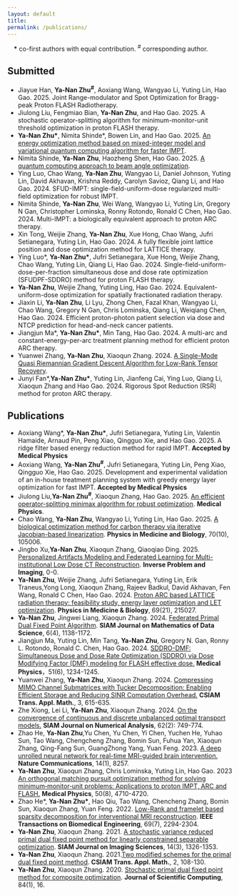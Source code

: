 ```yaml
---
layout: default
title:
permalink: /publications/
---
```

&emsp;**\*** co-first authors with equal contribution.
*<sup>#</sup>* corresponding author.
## Submitted
- Jiayue Han, **Ya-Nan Zhu<sup>#</sup>**,  Aoxiang Wang, Wangyao Li, Yuting Lin, Hao Gao. 2025. Joint Range-modulator and Spot Optimization for Bragg-peak Proton FLASH Radiotherapy.
- Jiulong Liu, Fengmiao Bian, **Ya-Nan Zhu**, and Hao Gao. 2025. A stochastic operator-splitting algorithm for minimum-monitor-unit threshold optimization in proton FLASH therapy. 
- **Ya-Nan Zhu\***, Nimita Shinde\*, Bowen Lin, and Hao Gao. 2025. [An energy optimization method based on mixed-integer model and variational quantum computing algorithm for faster IMPT](https://arxiv.org/abs/2504.10315).
- Nimita Shinde, **Ya-Nan Zhu**, Haozheng Shen, Hao Gao. 2025. [A quantum computing approach to beam angle optimization](https://arxiv.org/abs/2504.07844).
- Ying Luo, Chao Wang, **Ya-Nan Zhu**, Wangyao Li, Daniel Johnson, Yuting Lin, David Akhavan, Krishna Reddy, Carolyn Savioz, Qiang Li, and Hao Gao. 2024. SFUD-IMPT: single-field-uniform-dose regularized multi-field optimization for robust IMPT.
- Nimita Shinde, **Ya-Nan Zhu**, Wei Wang, Wangyao Li, Yuting Lin, Gregory N Gan, Christopher Lominska, Ronny Rotondo, Ronald C Chen, Hao Gao. 2024. Multi-IMPT: a biologically equivalent approach to proton ARC therapy.
- Xin Tong, Weijie Zhang, **Ya-Nan Zhu**, Xue Hong, Chao Wang, Jufri Setianegara, Yuting Lin, Hao Gao. 2024. A fully flexible joint lattice position and dose optimization method for LATTICE therapy.
- Ying Luo\*, **Ya-Nan Zhu\***, Jufri Setianegara, Xue Hong, Weijie Zhang, Chao Wang, Yuting Lin, Qiang Li, Hao Gao. 2024. Single-field-uniform-dose-per-fraction simultaneous dose and dose rate optimization (SFUDPF-SDDRO) method for proton FLASH therapy.
- **Ya-Nan Zhu**, Weijie Zhang, Yuting Ling, Hao Gao. 2024. Equivalent-uniform-dose optimization for spatially fractionated radiation therapy.
- Jiaxin Li, **Ya-Nan Zhu**, Li Lyu, Zhong Chen, Fazal Khan, Wangyao Li, Chao Wang, Gregory N Gan, Chris Lominska, Qiang Li, Weiqiang Chen, Hao Gao. 2024. Efficient proton-photon patient selection via dose and NTCP prediction for head-and-neck cancer patients.
- Jiangjun Ma\*, **Ya-Nan Zhu\***,  Min Tang, Hao Gao. 2024. A multi-arc and constant-energy-per-arc treatment planning method for efficient proton ARC therapy.
- Yuanwei Zhang, **Ya-Nan Zhu**, Xiaoqun Zhang. 2024. [A Single-Mode Quasi Riemannian Gradient Descent Algorithm for Low-Rank Tensor Recovery](https://arxiv.org/abs/2401.15925).
- Junyi Fan\*,**Ya-Nan Zhu\***, Yuting Lin, Jianfeng Cai, Ying Luo, Qiang Li, Xiaoqun Zhang and Hao Gao. 2024. Rigorous Spot Reduction (RSR) method for proton ARC therapy.


## Publications
- Aoxiang Wang\*, **Ya-Nan Zhu\***, Jufri Setianegara, Yuting Lin, Valentin Hamaide, Arnaud Pin, Peng Xiao, Qingguo Xie, and Hao Gao. 2025. A ridge filter based energy reduction method for rapid IMPT. **Accepted by Medical Physics**
- Aoxiang Wang, **Ya-Nan Zhu<sup>#</sup>**, Jufri Setianegara, Yuting Lin, Peng Xiao, Qingguo Xie, Hao Gao. 2025. Development and experimental validation of an in-house treatment planning system with greedy energy layer optimization for fast IMPT. **Accepted by Medical Physics**
- Jiulong Liu,**Ya-Nan Zhu<sup>#</sup>**, Xiaoqun Zhang, Hao Gao. 2025. [An efficient operator-splitting minimax algorithm for robust optimization](https://aapm.onlinelibrary.wiley.com/doi/abs/10.1002/mp.17929). **Medical Physics**.
- Chao Wang, **Ya-Nan Zhu**, Wangyao Li, Yuting Lin, Hao Gao. 2025. [A biological optimization method for carbon therapy via iterative Jacobian-based linearization](https://iopscience.iop.org/article/10.1088/1361-6560/add104/meta). **Physics in Medicine and Biology**, 70(10), 105006.
- Jingbo Xu,**Ya-Nan Zhu**, Xiaoqun Zhang, Qiaoqiao Ding. 2025. [Personalized Artifacts Modeling and Federated Learning for Multi-institutional Low Dose CT Reconstruction](https://www.aimsciences.org/article/doi/10.3934/ipi.2025001). **Inverse Problem and Imaging**, 0-0.
- **Ya-Nan Zhu**, Weijie Zhang, Jufri Setianegara, Yuting Lin, Erik Traneus,Yong Long, Xiaoqun Zhang, Rajeev Badkul, David Akhavan, Fen Wang, Ronald C Chen,
  Hao Gao. 2024. [Proton ARC based LATTICE radiation therapy: feasibility study, energy layer optimization and LET optimization](https://iopscience.iop.org/article/10.1088/1361-6560/ad8855). **Physics in Medicine & Biology**, 69(21), 215027.
- **Ya-Nan Zhu**, Jingwei Liang, Xiaoqun Zhang. 2024. [Federated Primal Dual Fixed Point Algorithm](https://epubs.siam.org/doi/full/10.1137/23M1565528). **SIAM Journal on Mathematics of Data Science**, 6(4), 1138-1172.
- Jiangjun Ma, Yuting Lin, Min Tang, **Ya-Nan Zhu**, Gregory N. Gan, Ronny L. Rotondo, Ronald C. Chen, Hao Gao. 2024. [SDDRO-DMF: Simultaneous Dose and Dose Rate Optimization (SDDRO) via Dose Modifying Factor (DMF) modeling for FLASH effective dose.](https://aapm.onlinelibrary.wiley.com/doi/abs/10.1002/mp.17251) **Medical Physics**，51(6), 1234-1245.
- Yuanwei Zhang, **Ya-Nan Zhu**, Xiaoqun Zhang. 2024. [Compressing MIMO Channel Submatrices with Tucker Decomposition: Enabling Efficient Storage and Reducing SINR Computation Overhead.](https://doc.global-sci.org/uploads/admin/article_pdf/20240531/360455fb6f5e27905f773bfebfc84d25.pdf) **CSIAM Trans. Appl. Math.**, 3, 615-635.
- Zhe Xiong, Lei Li, **Ya-Nan Zhu**, Xiaoqun Zhang. 2024. [On the convergence of continuous and discrete unbalanced optimal transport models.](https://epubs.siam.org/doi/abs/10.1137/22M1520748?journalCode=sjnaam) **SIAM Journal on Numerical Analysis**, 62(2): 749-774.
- Zhao He, **Ya-Nan Zhu**,Yu Chen, Yu Chen, Yi Chen, Yuchen He, Yuhao Sun, Tao Wang, Chengcheng Zhang, Bomin Sun, Fuhua Yan, Xiaoqun Zhang, Qing-Fang Sun, GuangZhong Yang, Yuan Feng. 2023. [A deep unrolled neural network for real-time MRI-guided brain intervention.](https://www.nature.com/articles/s41467-023-43966-w) **Nature Communications**, 14(1), 8257.
- **Ya-Nan Zhu**, Xiaoqun Zhang, Chris Lominska, Yuting Lin, Hao Gao. 2023 [An orthogonal matching pursuit optimization method for solving minimum‐monitor‐unit problems: Applications to proton IMPT, ARC and FLASH.](https://aapm.onlinelibrary.wiley.com/doi/abs/10.1002/mp.16577) **Medical Physics**, 50(8), 4710-4720.  
- Zhao He\*, **Ya-Nan Zhu\***, Hao Qiu, Tao Wang, Chencheng Zhang, Bomin Sun, Xiaoqun Zhang, Yuan Feng. 2022. [Low-Rank and framelet based sparsity decomposition for interventional MRI reconstruction](https://ieeexplore.ieee.org/abstract/document/9678015). **IEEE Transactions on Biomedical Engineering**, 69(7), 2294-2304.
- **Ya-Nan Zhu**, Xiaoqun Zhang. 2021. [A stochastic variance reduced primal dual fixed point method for linearly constrained separable optimization](https://epubs.siam.org/doi/abs/10.1137/20M1354398). **SIAM Journal on Imaging Sciences**, 14(3), 1326-1353.
- **Ya-Nan Zhu**, Xiaoqun Zhang. 2021.[Two modified schemes for the primal dual fixed point method](https://web.archive.org/web/20210717010021id_/https://doc.global-sci.org/uploads/Issue/CSIAM-AM/v2n1/21_108.pdf?1614330923). **CSIAM Trans. Appl. Math.**, 2, 108-130.
- **Ya-Nan Zhu**, Xiaoqun Zhang. 2020. [Stochastic primal dual fixed point method for composite optimization](https://link.springer.com/article/10.1007/s10915-020-01265-2). **Journal of Scientific Computing**, 84(1), 16.




  

